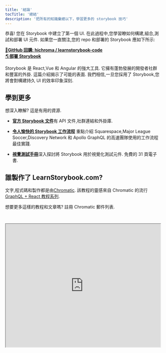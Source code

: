 ```yaml
---
title: '結論'
tocTitle: '總結'
description: '把所有的知識彙總以下，學習更多的 storybook 技巧'
---
```


恭喜! 您在 Storybook 中建立了第一個 UI. 在此過程中,您學習瞭如何構建,組合,測試和部署 UI 元件. 如果您一直關注,您的 repo 和部署的 Storybook 應如下所示:

[📕**GitHub 回購: hichroma / learnstorybook-code**](https://github.com/chromaui/learnstorybook-code)
<br/>
[🌎**部署 Storybook**](https://clever-banach-415c03.netlify.app/)

Storybook 是 React,Vue 和 Angular 的強大工具. 它擁有蓬勃發展的開發者社群和豐富的外掛. 這篇介紹揭示了可能的表面. 我們相信,一旦您採用了 Storybook,您將會對構建持久 UI 的效率印象深刻.

## 學到更多

想深入瞭解? 這是有用的資源.

- [**官方 Storybook 文件**](https://storybook.js.org/docs/react/get-started/introduction)有 API 文件,社群連結和外掛庫.

- [**令人愉快的 Storybook 工作流程**](https://www.chromatic.com/blog/the-delightful-storybook-workflow) 重點介紹 Squarespace,Major League Soccer,Discovery Network 和 Apollo GraphQL 的高速團隊使用的工作流程最佳實踐.

- [**視覺測試手冊**](https://www.learnstorybook.com/visual-testing-handbook/)深入探討將 Storybook 用於視覺化測試元件. 免費的 31 頁電子書.

## 誰製作了 LearnStorybook.com?

文字,程式碼和製作都是由[Chromatic](https://www.chromatic.com/). 該教程的靈感來自 Chromatic 的流行[GraphQL + React 教程系列](https://www.chromatic.com/blog/graphql-react-tutorial-part-1-6).

想要更多這樣的教程和文章嗎? 註冊 Chromatic 郵件列表.

<iframe style="height:400px;width:100%;max-width:800px;margin:30px auto;" src="https://upscri.be/d42fc0?as_embed"></iframe>
